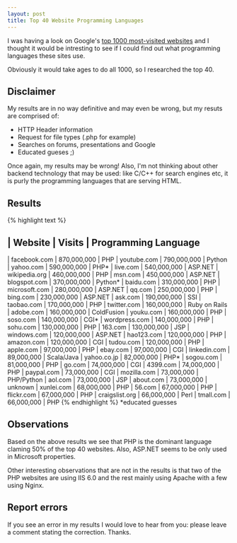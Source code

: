 ```yaml
---
layout: post
title: Top 40 Website Programming Languages
---
```


I was having a look on Google's [top 1000 most-visited websites](http://www.google.com/adplanner/static/top1000/) and I thought it would be intresting to see if I could find out what programming languages these sites use.

Obviously it would take ages to do all 1000, so I researched the top 40.

## Disclaimer

My results are in no way definitive and may even be wrong, but my resuts are comprised of:

* HTTP Header information
* Request for file types (.php for example)
* Searches on forums, presentations and Google
* Educated gueses ;)

Once again, my results may be wrong! Also, I'm not thinking about other backend technology that may be used: like C/C++ for search engines etc, it is purly the programming languages that are serving HTML.

## Results

{% highlight text %}

 | Website        | Visits       | Programming Language
-------------------------------------------------------------
 | facebook.com   | 870,000,000  |  PHP
 | youtube.com    | 790,000,000  |  Python
 | yahoo.com      | 590,000,000  |  PHP*
 | live.com       | 540,000,000  |  ASP.NET
 | wikipedia.org  | 460,000,000  |  PHP
 | msn.com        | 450,000,000  |  ASP.NET
 | blogspot.com   | 370,000,000  |  Python*
 | baidu.com      | 310,000,000  |  PHP
 | microsoft.com  | 280,000,000  |  ASP.NET
 | qq.com         | 250,000,000  |  PHP
 | bing.com       | 230,000,000  |  ASP.NET
 | ask.com        | 190,000,000  |  SSI
 | taobao.com     | 170,000,000  |  PHP
 | twitter.com    | 160,000,000  |  Ruby on Rails
 | adobe.com      | 160,000,000  |  ColdFusion
 | youku.com      | 160,000,000  |  PHP
 | soso.com       | 140,000,000  |  CGI*
 | wordpress.com  | 140,000,000  |  PHP
 | sohu.com       | 130,000,000  |  PHP
 | 163.com        | 130,000,000  |  JSP
 | windows.com    | 120,000,000  |  ASP.NET
 | hao123.com     | 120,000,000  |  PHP
 | amazon.com     | 120,000,000  |  CGI
 | tudou.com      | 120,000,000  |  PHP
 | apple.com      | 97,000,000   |  PHP
 | ebay.com       | 97,000,000   |  CGI
 | linkedin.com   | 89,000,000   |  Scala/Java
 | yahoo.co.jp    | 82,000,000   |  PHP*
 | sogou.com      | 81,000,000   |  PHP
 | go.com         | 74,000,000   |  CGI
 | 4399.com       | 74,000,000   |  PHP
 | paypal.com     | 73,000,000   |  CGI
 | mozilla.com    | 73,000,000   |  PHP/Python
 | aol.com        | 73,000,000   |  JSP
 | about.com      | 73,000,000   |  unknown
 | xunlei.com     | 68,000,000   |  PHP
 | 56.com         | 67,000,000   |  PHP
 | flickr.com     | 67,000,000   |  PHP
 | craigslist.org | 66,000,000   |  Perl
 | tmall.com      | 66,000,000   |  PHP
{% endhighlight %}
*educated guesses

## Observations

Based on the above results we see that PHP is the dominant language claming 50% of the top 40 websites. Also, ASP.NET seems to be only used in Microsoft properties. 

Other interesting observations that are not in the results is that two of the PHP websites are using IIS 6.0 and the rest mainly using Apache with a few using Nginx.

## Report errors

If you see an error in my results I would love to hear from you: please leave a comment stating the correction. Thanks.
